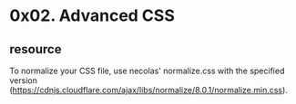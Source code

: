# 0x02. Advanced CSS

## resource
To normalize your CSS file, use necolas' normalize.css with the specified version (https://cdnjs.cloudflare.com/ajax/libs/normalize/8.0.1/normalize.min.css).